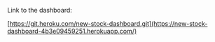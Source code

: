 Link to the dashboard:

[https://git.heroku.com/new-stock-dashboard.git](https://new-stock-dashboard-4b3e09459251.herokuapp.com/)
